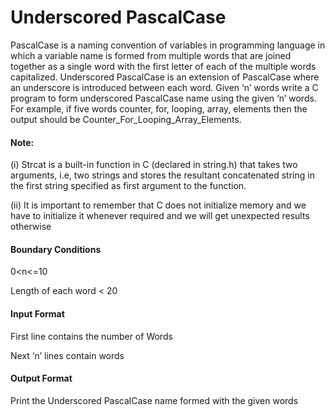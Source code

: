 # Underscored PascalCase

PascalCase is a naming convention of variables in programming language in
which a variable name is formed from multiple words that are joined together
as a single word with the first letter of each of the multiple words capitalized.
Underscored PascalCase is an extension of PascalCase where an underscore is
introduced between each word. Given ‘n’ words write a C program to form
underscored PascalCase name using the given ‘n’ words. For example, if five
words counter, for, looping, array, elements then the output should be
Counter_For_Looping_Array_Elements.

#### Note:

(i) Strcat is a built-in function in C (declared in string.h) that takes two
arguments, i.e, two strings and stores the resultant concatenated string in the
first string specified as first argument to the function.

(ii) It is important to remember that C does not initialize memory and we have
to initialize it whenever required and we will get unexpected results otherwise

#### Boundary Conditions

0<n<=10

Length of each word < 20

#### Input Format

First line contains the number of Words

Next ‘n’ lines contain words

#### Output Format

Print the Underscored PascalCase name formed with the given words